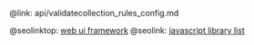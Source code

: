 @link: api/validatecollection_rules_config.md

@seolinktop: [web ui framework](https://webix.com)
@seolink: [javascript library list](https://webix.com/widget/list/)